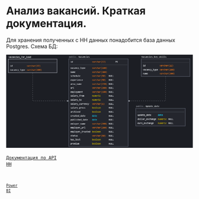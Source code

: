 # Анализ вакансий. Краткая документация.

Для хранения полученных с HH данных понадобится база данных Postgres.
Схема БД:

<code>![DB Scheme](https://github.com/timurborisevich/Vacancy-analysis/blob/master/DB_scheme.PNG "")</code>


<code>[Документация по API HH](https://github.com/hhru/api)

<code>[Power BI](https://github.com/timurborisevich/DataLearn/blob/main/Module_03/DataLearn.pbix "")</code>

